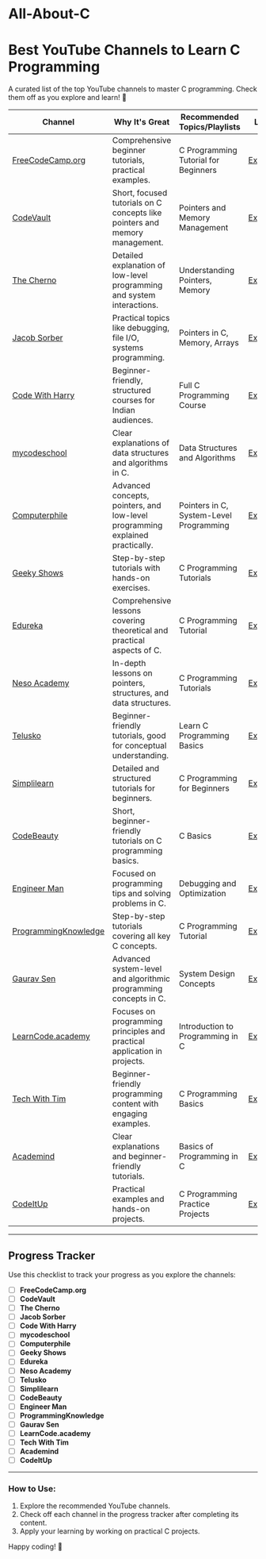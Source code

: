 # All-About-C
# Best YouTube Channels to Learn C Programming

A curated list of the top YouTube channels to master C programming. Check them off as you explore and learn! 🚀

| Channel               | Why It's Great                                                                 | Recommended Topics/Playlists                                 | Link                                                                 |
|------------------------|-------------------------------------------------------------------------------|--------------------------------------------------------------|----------------------------------------------------------------------|
| [FreeCodeCamp.org](https://www.youtube.com/watch?v=KJgsSFOSQv0)   | Comprehensive beginner tutorials, practical examples.                            | C Programming Tutorial for Beginners                             | [Explore](https://www.youtube.com/watch?v=KJgsSFOSQv0)          |
| [CodeVault](https://www.youtube.com/@CodeVault)                  | Short, focused tutorials on C concepts like pointers and memory management.      | Pointers and Memory Management                                   | [Explore](https://www.youtube.com/@CodeVault)                   |
| [The Cherno](https://www.youtube.com/@TheCherno)                | Detailed explanation of low-level programming and system interactions.           | Understanding Pointers, Memory                                   | [Explore](https://www.youtube.com/@TheCherno)                  |
| [Jacob Sorber](https://www.youtube.com/@JacobSorber)            | Practical topics like debugging, file I/O, systems programming.                  | Pointers in C, Memory, Arrays                                    | [Explore](https://www.youtube.com/@JacobSorber)                |
| [Code With Harry](https://www.youtube.com/@CodeWithHarry)       | Beginner-friendly, structured courses for Indian audiences.                      | Full C Programming Course                                        | [Explore](https://www.youtube.com/@CodeWithHarry)              |
| [mycodeschool](https://www.youtube.com/@mycodeschool)           | Clear explanations of data structures and algorithms in C.                       | Data Structures and Algorithms                                   | [Explore](https://www.youtube.com/@mycodeschool)               |
| [Computerphile](https://www.youtube.com/@Computerphile)         | Advanced concepts, pointers, and low-level programming explained practically.    | Pointers in C, System-Level Programming                          | [Explore](https://www.youtube.com/@Computerphile)              |
| [Geeky Shows](https://www.youtube.com/@GeekyShows)              | Step-by-step tutorials with hands-on exercises.                                  | C Programming Tutorials                                          | [Explore](https://www.youtube.com/@GeekyShows)                 |
| [Edureka](https://www.youtube.com/@edurekaIN)                   | Comprehensive lessons covering theoretical and practical aspects of C.           | C Programming Tutorial                                           | [Explore](https://www.youtube.com/@edurekaIN)                  |
| [Neso Academy](https://www.youtube.com/@NesoAcademy)            | In-depth lessons on pointers, structures, and data structures.                   | C Programming Tutorials                                          | [Explore](https://www.youtube.com/@NesoAcademy)                |
| [Telusko](https://www.youtube.com/@Telusko)                     | Beginner-friendly tutorials, good for conceptual understanding.                  | Learn C Programming Basics                                       | [Explore](https://www.youtube.com/@Telusko)                    |
| [Simplilearn](https://www.youtube.com/@simplilearn)             | Detailed and structured tutorials for beginners.                                 | C Programming for Beginners                                      | [Explore](https://www.youtube.com/@simplilearn)                |
| [CodeBeauty](https://www.youtube.com/@CodeBeauty)               | Short, beginner-friendly tutorials on C programming basics.                      | C Basics                                                         | [Explore](https://www.youtube.com/@CodeBeauty)                 |
| [Engineer Man](https://www.youtube.com/@engineerman)            | Focused on programming tips and solving problems in C.                           | Debugging and Optimization                                       | [Explore](https://www.youtube.com/@engineerman)                |
| [ProgrammingKnowledge](https://www.youtube.com/@ProgrammingKnowledge) | Step-by-step tutorials covering all key C concepts.                            | C Programming Tutorial                                           | [Explore](https://www.youtube.com/@ProgrammingKnowledge)       |
| [Gaurav Sen](https://www.youtube.com/@GauravSenOfficial)        | Advanced system-level and algorithmic programming concepts in C.                 | System Design Concepts                                           | [Explore](https://www.youtube.com/@GauravSenOfficial)          |
| [LearnCode.academy](https://www.youtube.com/@learncodeacademy)  | Focuses on programming principles and practical application in projects.         | Introduction to Programming in C                                 | [Explore](https://www.youtube.com/@learncodeacademy)           |
| [Tech With Tim](https://www.youtube.com/@TechWithTim)           | Beginner-friendly programming content with engaging examples.                    | C Programming Basics                                             | [Explore](https://www.youtube.com/@TechWithTim)                |
| [Academind](https://www.youtube.com/@academind)                 | Clear explanations and beginner-friendly tutorials.                              | Basics of Programming in C                                       | [Explore](https://www.youtube.com/@academind)                  |
| [CodeItUp](https://www.youtube.com/@CodeItUp)                   | Practical examples and hands-on projects.                                        | C Programming Practice Projects                                  | [Explore](https://www.youtube.com/@CodeItUp)                   |

---

## Progress Tracker

Use this checklist to track your progress as you explore the channels:

- [ ] **FreeCodeCamp.org**
- [ ] **CodeVault**
- [ ] **The Cherno**
- [ ] **Jacob Sorber**
- [ ] **Code With Harry**
- [ ] **mycodeschool**
- [ ] **Computerphile**
- [ ] **Geeky Shows**
- [ ] **Edureka**
- [ ] **Neso Academy**
- [ ] **Telusko**
- [ ] **Simplilearn**
- [ ] **CodeBeauty**
- [ ] **Engineer Man**
- [ ] **ProgrammingKnowledge**
- [ ] **Gaurav Sen**
- [ ] **LearnCode.academy**
- [ ] **Tech With Tim**
- [ ] **Academind**
- [ ] **CodeItUp**

---

### How to Use:
1. Explore the recommended YouTube channels.
2. Check off each channel in the progress tracker after completing its content.
3. Apply your learning by working on practical C projects.

Happy coding! 🎉

